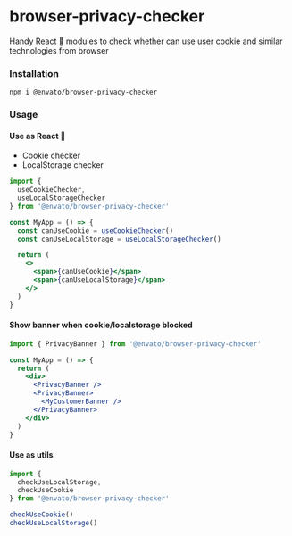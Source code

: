 # browser-privacy-checker

Handy React 🎣 modules to check whether can use user cookie and similar technologies from browser

### Installation

```
npm i @envato/browser-privacy-checker
```

### Usage

#### Use as React 🎣

- Cookie checker
- LocalStorage checker

```jsx
import {
  useCookieChecker,
  useLocalStorageChecker
} from '@envato/browser-privacy-checker'

const MyApp = () => {
  const canUseCookie = useCookieChecker()
  const canUseLocalStorage = useLocalStorageChecker()

  return (
    <>
      <span>{canUseCookie}</span>
      <span>{canUseLocalStorage}</span>
    </>
  )
}
```

#### Show banner when cookie/localstorage blocked

```jsx
import { PrivacyBanner } from '@envato/browser-privacy-checker'

const MyApp = () => {
  return (
    <div>
      <PrivacyBanner />
      <PrivacyBanner>
        <MyCustomerBanner />
      </PrivacyBanner>
    </div>
  )
}
```

#### Use as utils

```js
import {
  checkUseLocalStorage,
  checkUseCookie
} from '@envato/browser-privacy-checker'

checkUseCookie()
checkUseLocalStorage()
```
